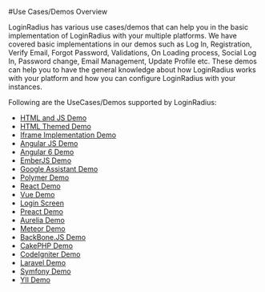 #Use Cases/Demos Overview 

LoginRadius has various use cases/demos that can help you in the basic implementation of LoginRadius with your multiple platforms. We have covered basic implementations in our demos such as Log In, Registration, Verify Email, Forgot Password, Validations, On Loading process, Social Log In, Password change, Email Management, Update Profile etc. These demos can help you to have the general knowledge about how LoginRadius works with your platform and how you can configure LoginRadius with your instances.

Following are the UseCases/Demos supported by LoginRadius:

* [HTML and JS Demo](/api/v2/deployment/demos/html-and-js-demo)
* [HTML Themed Demo](/api/v2/deployment/demos/html-themed-demo)
* [Iframe Implementation Demo](/api/v2/deployment/demos/iframe-implementation-demo)
* [Angular JS Demo](/api/v2/deployment/demos/angularjs-demo)
* [Angular 6 Demo](/api/v2/deployment/demos/angular-6-demo)
* [EmberJS Demo](/api/v2/deployment/demos/emberjs-demo)
* [Google Assistant Demo](/api/v2/deployment/demos/google-assistant-demo)
* [Polymer Demo](/api/v2/deployment/demos/polymer-demo)
* [React Demo](/api/v2/deployment/demos/react-demo)
* [Vue Demo](/api/v2/deployment/demos/vue-demo)
* [Login Screen](/api/v2/deployment/demos/login-screen)
* [Preact Demo](/api/v2/deployment/demos/preact-demo)
* [Aurelia Demo](/api/v2/deployment/demos/aurelia-demo)
* [Meteor Demo](/api/v2/deployment/demos/meteor-demo)
* [BackBone.JS Demo](/api/v2/deployment/demos/backbonejs-demo)
* [CakePHP Demo](/api/v2/deployment/demos/cakephp-demo)
* [CodeIgniter Demo](/api/v2/deployment/demos/codeigniter-demo)
* [Laravel Demo](/api/v2/deployment/demos/laravel-demo)
* [Symfony Demo](/libraries/demos/symfony-demo/)
* [YII Demo](/api/v2/deployment/demos/yii-demo)

